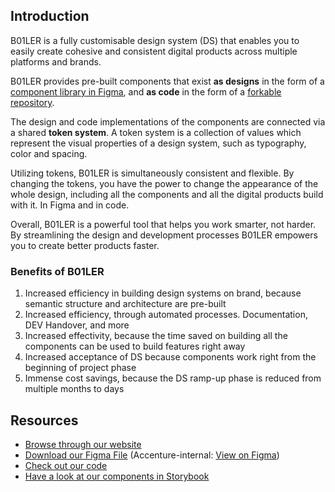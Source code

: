 ## Introduction

B01LER is a fully customisable design system (DS) that enables you to easily create cohesive and consistent digital products across multiple platforms and brands.

B01LER provides pre-built components that exist **as designs** in the form of a [component library in Figma](https://boilerds.com/B01LER%20%20%5Bv0.1%20-%20alpha%20release%5D.fig), and **as code** in the form of a [forkable repository](https://github.com/deven-org/B01LER-Kitchen).

The design and code implementations of the components are connected via a shared **token system**. A token system is a collection of values which represent the visual properties of a design system, such as typography, color and spacing.

Utilizing tokens, B01LER is simultaneously consistent and flexible. By changing the tokens, you have the power to change the appearance of the whole design, including all the components and all the digital products build with it. In Figma and in code.

Overall, B01LER is a powerful tool that helps you work smarter, not harder. By streamlining the design and development processes B01LER empowers you to create better products faster.

### Benefits of B01LER
1. Increased efficiency in building design systems on brand, because semantic structure and architecture are pre-built
2. Increased efficiency, through automated processes. Documentation, DEV Handover, and more
3. Increased effectivity, because the time saved on building all the components can be used to build features right away
4. Increased acceptance of DS because components work right from the beginning of project phase
5. Immense cost savings, because the DS ramp-up phase is reduced from multiple months to days

## Resources
- [Browse through our website](https://boilerds.com/)
- [Download our Figma File](https://boilerds.com/B01LER%20%20%5Bv0.1%20-%20alpha%20release%5D.fig) (Accenture-internal: [View on Figma](https://www.figma.com/file/zPHgVJFeLAhdM4MdOymhPb/B01LER--%5Bv0.1---alpha-release%5D?type=design&node-id=8941%3A1818&mode=design&t=owVepZzAwdrehnmL-1))
- [Check out our code](https://github.com/deven-org/B01LER-Kitchen)
- [Have a look at our components in Storybook](https://b01ler.onrender.com/)